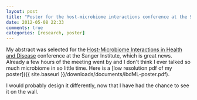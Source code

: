 ```yaml
---
layout: post
title: "Poster for the host-microbiome interactions conference at the Sanger Institute"
date: 2012-05-08 22:33
comments: true
categories: [research, poster]
---
```


My abstract was selected for the [Host-Microbiome Interactions in Health and Disease](https://registration.hinxton.wellcome.ac.uk/display_info.asp?id=271) conference at the Sanger Institute, which is great news. Already a few hours of the meeting went by and I don't think I ever talked so much microbiome in so little time. Here is a [low resolution pdf of my poster]({{ site.baseurl }}/downloads/documents/ibdML-poster.pdf).

I would probably design it differently, now that I have had the chance to see it on the wall. 
